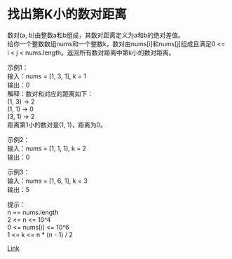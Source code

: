 <h1>找出第K小的数对距离</h1>

数对(a, b)由整数a和b组成，其数对距离定义为a和b的绝对差值。</br>
给你一个整数数组nums和一个整数k，数对由nums[i]和nums[j]组成且满足0 <= i < j < nums.length。返回所有数对距离中第k小的数对距离。</br>

示例1：</br>
输入：nums = [1, 3, 1], k = 1</br>
输出：0</br>
解释：数对和对应的距离如下：</br>
(1, 3) -> 2</br>
(1, 1) -> 0</br>
(3, 1) -> 2</br>
距离第1小的数对是(1, 1)，距离为0。</br>

示例2：</br>
输入：nums = [1, 1, 1], k = 2</br>
输出：0</br>

示例3：</br>
输入：nums = [1, 6, 1], k = 3</br>
输出：5</br>

提示：</br>
n == nums.length</br>
2 <= n <= 10^4</br>
0 <= nums[i] <= 10^6</br>
1 <= k <= n * (n - 1) / 2</br>

[Link](https://leetcode.cn/problems/find-k-th-smallest-pair-distance/)